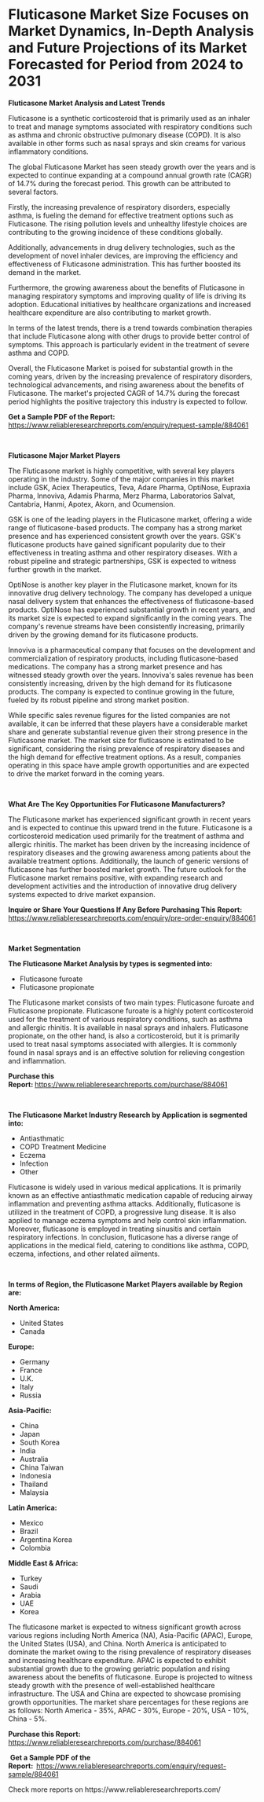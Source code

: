 <p><h1>Fluticasone Market Size Focuses on Market Dynamics, In-Depth Analysis and Future Projections of its Market Forecasted for Period from 2024 to 2031</h1></p><p><strong>Fluticasone Market Analysis and Latest Trends</strong></p>
<p><p>Fluticasone is a synthetic corticosteroid that is primarily used as an inhaler to treat and manage symptoms associated with respiratory conditions such as asthma and chronic obstructive pulmonary disease (COPD). It is also available in other forms such as nasal sprays and skin creams for various inflammatory conditions.</p><p>The global Fluticasone Market has seen steady growth over the years and is expected to continue expanding at a compound annual growth rate (CAGR) of 14.7% during the forecast period. This growth can be attributed to several factors.</p><p>Firstly, the increasing prevalence of respiratory disorders, especially asthma, is fueling the demand for effective treatment options such as Fluticasone. The rising pollution levels and unhealthy lifestyle choices are contributing to the growing incidence of these conditions globally.</p><p>Additionally, advancements in drug delivery technologies, such as the development of novel inhaler devices, are improving the efficiency and effectiveness of Fluticasone administration. This has further boosted its demand in the market.</p><p>Furthermore, the growing awareness about the benefits of Fluticasone in managing respiratory symptoms and improving quality of life is driving its adoption. Educational initiatives by healthcare organizations and increased healthcare expenditure are also contributing to market growth.</p><p>In terms of the latest trends, there is a trend towards combination therapies that include Fluticasone along with other drugs to provide better control of symptoms. This approach is particularly evident in the treatment of severe asthma and COPD.</p><p>Overall, the Fluticasone Market is poised for substantial growth in the coming years, driven by the increasing prevalence of respiratory disorders, technological advancements, and rising awareness about the benefits of Fluticasone. The market's projected CAGR of 14.7% during the forecast period highlights the positive trajectory this industry is expected to follow.</p></p>
<p><strong>Get a Sample PDF of the Report:&nbsp;</strong> <a href="https://www.reliableresearchreports.com/enquiry/request-sample/884061">https://www.reliableresearchreports.com/enquiry/request-sample/884061</a></p>
<p>&nbsp;</p>
<p><strong>Fluticasone Major Market Players</strong></p>
<p><p>The Fluticasone market is highly competitive, with several key players operating in the industry. Some of the major companies in this market include GSK, Aciex Therapeutics, Teva, Adare Pharma, OptiNose, Eupraxia Pharma, Innoviva, Adamis Pharma, Merz Pharma, Laboratorios Salvat, Cantabria, Hanmi, Apotex, Akorn, and Ocumension.</p><p>GSK is one of the leading players in the Fluticasone market, offering a wide range of fluticasone-based products. The company has a strong market presence and has experienced consistent growth over the years. GSK's fluticasone products have gained significant popularity due to their effectiveness in treating asthma and other respiratory diseases. With a robust pipeline and strategic partnerships, GSK is expected to witness further growth in the market.</p><p>OptiNose is another key player in the Fluticasone market, known for its innovative drug delivery technology. The company has developed a unique nasal delivery system that enhances the effectiveness of fluticasone-based products. OptiNose has experienced substantial growth in recent years, and its market size is expected to expand significantly in the coming years. The company's revenue streams have been consistently increasing, primarily driven by the growing demand for its fluticasone products.</p><p>Innoviva is a pharmaceutical company that focuses on the development and commercialization of respiratory products, including fluticasone-based medications. The company has a strong market presence and has witnessed steady growth over the years. Innoviva's sales revenue has been consistently increasing, driven by the high demand for its fluticasone products. The company is expected to continue growing in the future, fueled by its robust pipeline and strong market position.</p><p>While specific sales revenue figures for the listed companies are not available, it can be inferred that these players have a considerable market share and generate substantial revenue given their strong presence in the Fluticasone market. The market size for fluticasone is estimated to be significant, considering the rising prevalence of respiratory diseases and the high demand for effective treatment options. As a result, companies operating in this space have ample growth opportunities and are expected to drive the market forward in the coming years.</p></p>
<p>&nbsp;</p>
<p><strong>What Are The Key Opportunities For Fluticasone Manufacturers?</strong></p>
<p><p>The Fluticasone market has experienced significant growth in recent years and is expected to continue this upward trend in the future. Fluticasone is a corticosteroid medication used primarily for the treatment of asthma and allergic rhinitis. The market has been driven by the increasing incidence of respiratory diseases and the growing awareness among patients about the available treatment options. Additionally, the launch of generic versions of fluticasone has further boosted market growth. The future outlook for the Fluticasone market remains positive, with expanding research and development activities and the introduction of innovative drug delivery systems expected to drive market expansion.</p></p>
<p><strong>Inquire or Share Your Questions If Any Before Purchasing This Report:</strong> <a href="https://www.reliableresearchreports.com/enquiry/pre-order-enquiry/884061">https://www.reliableresearchreports.com/enquiry/pre-order-enquiry/884061</a></p>
<p>&nbsp;</p>
<p><strong>Market Segmentation</strong></p>
<p><strong>The Fluticasone Market Analysis by types is segmented into:</strong></p>
<p><ul><li>Fluticasone furoate</li><li>Fluticasone propionate</li></ul></p>
<p><p>The Fluticasone market consists of two main types: Fluticasone furoate and Fluticasone propionate. Fluticasone furoate is a highly potent corticosteroid used for the treatment of various respiratory conditions, such as asthma and allergic rhinitis. It is available in nasal sprays and inhalers. Fluticasone propionate, on the other hand, is also a corticosteroid, but it is primarily used to treat nasal symptoms associated with allergies. It is commonly found in nasal sprays and is an effective solution for relieving congestion and inflammation.</p></p>
<p><strong>Purchase this Report:&nbsp;</strong><a href="https://www.reliableresearchreports.com/purchase/884061">https://www.reliableresearchreports.com/purchase/884061</a></p>
<p>&nbsp;</p>
<p><strong>The Fluticasone Market Industry Research by Application is segmented into:</strong></p>
<p><ul><li>Antiasthmatic</li><li>COPD Treatment Medicine</li><li>Eczema</li><li>Infection</li><li>Other</li></ul></p>
<p><p>Fluticasone is widely used in various medical applications. It is primarily known as an effective antiasthmatic medication capable of reducing airway inflammation and preventing asthma attacks. Additionally, fluticasone is utilized in the treatment of COPD, a progressive lung disease. It is also applied to manage eczema symptoms and help control skin inflammation. Moreover, fluticasone is employed in treating sinusitis and certain respiratory infections. In conclusion, fluticasone has a diverse range of applications in the medical field, catering to conditions like asthma, COPD, eczema, infections, and other related ailments.</p></p>
<p>&nbsp;</p>
<p><strong>In terms of Region, the Fluticasone Market Players available by Region are:</strong></p>
<p>
    <p> <strong> North America: </strong>
        <ul>
            <li>United States</li>
            <li>Canada</li>
        </ul>
        </p> 
    <p> <strong> Europe: </strong>
        <ul>
            <li>Germany</li>
            <li>France</li>
            <li>U.K.</li>
            <li>Italy</li>
            <li>Russia</li>
        </ul>
        </p> 
    <p> <strong> Asia-Pacific: </strong>
        <ul>
            <li>China</li>
            <li>Japan</li>
            <li>South Korea</li>
            <li>India</li>
            <li>Australia</li>
            <li>China Taiwan</li>
            <li>Indonesia</li>
            <li>Thailand</li>
            <li>Malaysia</li>
        </ul>
        </p> 
    <p> <strong> Latin America: </strong>
        <ul>
            <li>Mexico</li>
            <li>Brazil</li>
            <li>Argentina Korea</li>
            <li>Colombia</li>
        </ul>
        </p> 
    <p> <strong> Middle East & Africa: </strong>
        <ul>
            <li>Turkey</li>
            <li>Saudi</li>
            <li>Arabia</li>
            <li>UAE</li>
            <li>Korea</li>
        </ul>
    </p>
    </p>
<p><p>The fluticasone market is expected to witness significant growth across various regions including North America (NA), Asia-Pacific (APAC), Europe, the United States (USA), and China. North America is anticipated to dominate the market owing to the rising prevalence of respiratory diseases and increasing healthcare expenditure. APAC is expected to exhibit substantial growth due to the growing geriatric population and rising awareness about the benefits of fluticasone. Europe is projected to witness steady growth with the presence of well-established healthcare infrastructure. The USA and China are expected to showcase promising growth opportunities. The market share percentages for these regions are as follows: North America - 35%, APAC - 30%, Europe - 20%, USA - 10%, China - 5%.</p></p>
<p><strong>Purchase this Report: </strong><a href="https://www.reliableresearchreports.com/purchase/884061">https://www.reliableresearchreports.com/purchase/884061</a></p>
<p>&nbsp;<strong>Get a Sample PDF of the Report:&nbsp;&nbsp;</strong><a href="https://www.reliableresearchreports.com/enquiry/request-sample/884061">https://www.reliableresearchreports.com/enquiry/request-sample/884061</a></p>
<p><strong></strong></p>
<p>Check more reports on https://www.reliableresearchreports.com/</p>